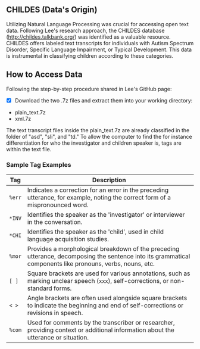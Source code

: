 ## CHILDES (Data's Origin)

Utilizing Natural Language Processing was crucial for accessing open text data. Following Lee's research approach, the CHILDES database (http://childes.talkbank.org/) was identified as a valuable resource. CHILDES offers labeled text transcripts for individuals with Autism Spectrum Disorder, Specific Language Impairment, or Typical Development. This data is instrumental in classifying children according to these categories.

## How to Access Data
Following the step-by-step procedure shared in Lee's GitHub page:

- [x] Download the two .7z files and extract them into your working directory:
* plain_text.7z
* xml.7z

The text transcript files inside the plain_text.7z are already classified in the folder of "asd", "sli", and "td." To allow the computer to find the for instance differentiation for who the investigator and children speaker is, tags are within the text file.
### Sample Tag Examples

| Tag   | Description                                                                                                                                 |
|-------|---------------------------------------------------------------------------------------------------------------------------------------------|
| `%err`| Indicates a correction for an error in the preceding utterance, for example, noting the correct form of a mispronounced word.             |
| `*INV`| Identifies the speaker as the 'investigator' or interviewer in the conversation.                                                            |
| `*CHI`| Identifies the speaker as the 'child', used in child language acquisition studies.                                                          |
| `%mor`| Provides a morphological breakdown of the preceding utterance, decomposing the sentence into its grammatical components like pronouns, verbs, nouns, etc. |
| `[ ]` | Square brackets are used for various annotations, such as marking unclear speech (`xxx`), self-corrections, or non-standard forms.           |
| `< >` | Angle brackets are often used alongside square brackets to indicate the beginning and end of self-corrections or revisions in speech.       |
| `%com`| Used for comments by the transcriber or researcher, providing context or additional information about the utterance or situation.          |


